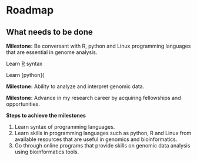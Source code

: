 # Roadmap

## **What needs to be done**

**Milestone:**  Be conversant with R, python and Linux programming languages that are essential in genome analysis.
 
 Learn [R](http://swcarpentry.github.io/r-novice-gapminder/) syntax 
 
 Learn [python](
 
 **Milestone:** Ability to analyze and interpret genomic data.
 
 **Milestone:** Advance in my research career by acquiring fellowships and opportunities.

**Steps to achieve the milestones**
 1. Learn syntax of programming languages.
 2. Learn skills in programming languages such as python, R and Linux from available resources that are useful in genomics and bioinformatics.
 3. Go through online programs that provide skills on genomic data analysis using bioinformatics tools.

